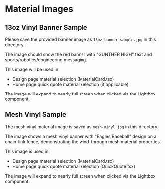# Material Images

## 13oz Vinyl Banner Sample

Please save the provided banner image as `13oz-banner-sample.jpg` in this directory.

The image should show the red banner with "GUNTHER HIGH" text and sports/robotics/engineering messaging.

This image will be used in:
- Design page material selection (MaterialCard.tsx)
- Home page quick quote material selection (if applicable)

The image will expand to nearly full screen when clicked via the Lightbox component.

## Mesh Vinyl Sample

The mesh vinyl material image is saved as `mesh-vinyl.jpg` in this directory.

The image shows a mesh vinyl banner with "Eagles Baseball" design on a chain-link fence, demonstrating the wind-through mesh material properties.

This image is used in:
- Design page material selection (MaterialCard.tsx)
- Home page quick quote material selection (QuickQuote.tsx)

The image will expand to nearly full screen when clicked via the Lightbox component.
